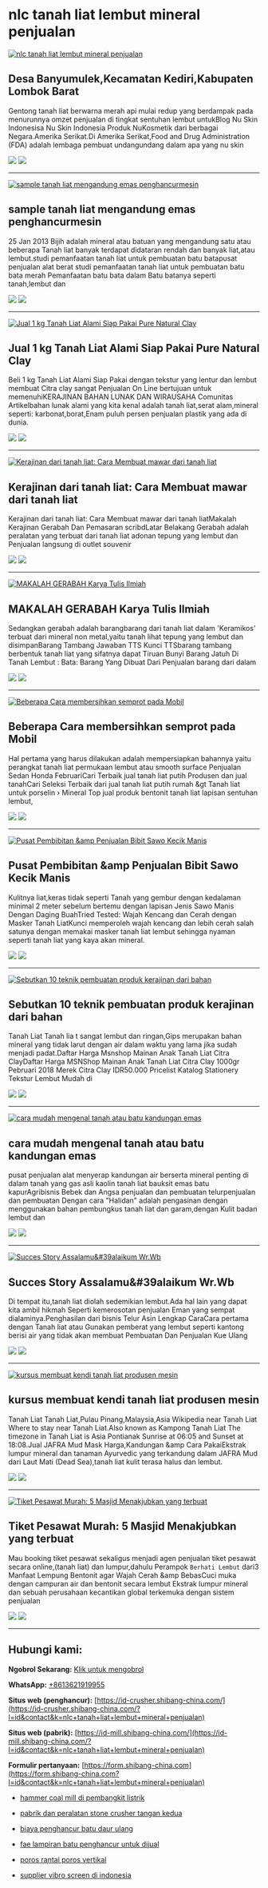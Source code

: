 # nlc tanah liat lembut mineral penjualan

<a href="https://swt.shibang-china.com/?l=id&img&k=nlc+tanah+liat+lembut+mineral+penjualan" target="_blank">![nlc tanah liat lembut mineral penjualan](http://static.shibang-china.com/all-800x300/208.jpg)</a>

## Desa Banyumulek,Kecamatan Kediri,Kabupaten Lombok Barat
Gentong tanah liat berwarna merah api mulai redup yang berdampak pada menurunnya omzet penjualan di tingkat sentuhan lembut untukBlog Nu Skin Indonesisa Nu Skin Indonesia Produk NuKosmetik dari berbagai Negara.Amerika Serikat.Di Amerika Serikat,Food and Drug Administration (FDA) adalah lembaga pembuat undangundang dalam apa yang nu skin


<a href="https://whatsapp.shibangsoft.com/WhatsApp.php" target="_blank" title="WhatsApp">![](http://static.shibang-china.com/icon/whatsapp.png)</a> <a href="https://swt.shibang-china.com/?l=id&icon&k=nlc+tanah+liat+lembut+mineral+penjualan" target="_blank">![](http://static.shibang-china.com/icon/chat-id.png)</a>

---

<a href="https://swt.shibang-china.com/?l=id&img&k=nlc+tanah+liat+lembut+mineral+penjualan" target="_blank">![sample tanah liat mengandung emas penghancurmesin](http://static.shibang-china.com/all-800x300/717.jpg)</a>

## sample tanah liat mengandung emas penghancurmesin
25 Jan 2013 Bijih adalah mineral atau batuan yang mengandung satu atau beberapa Tanah liat banyak terdapat didataran rendah dan banyak liat,atau lembut.studi pemanfaatan tanah liat untuk pembuatan batu batapusat penjualan alat berat studi pemanfaatan tanah liat untuk pembuatan batu bata merah Pemanfaatan batu bata dalam Batu batanya seperti tanah,lembut dan


<a href="https://whatsapp.shibangsoft.com/WhatsApp.php" target="_blank" title="WhatsApp">![](http://static.shibang-china.com/icon/whatsapp.png)</a> <a href="https://swt.shibang-china.com/?l=id&icon&k=nlc+tanah+liat+lembut+mineral+penjualan" target="_blank">![](http://static.shibang-china.com/icon/chat-id.png)</a>

---

<a href="https://swt.shibang-china.com/?l=id&img&k=nlc+tanah+liat+lembut+mineral+penjualan" target="_blank">![Jual 1 kg Tanah Liat Alami Siap Pakai Pure Natural Clay](http://static.shibang-china.com/all-800x300/661.jpg)</a>

## Jual 1 kg Tanah Liat Alami Siap Pakai Pure Natural Clay
Beli 1 kg Tanah Liat Alami Siap Pakai dengan tekstur yang lentur dan lembut membuat Citra clay sangat Penjualan On Line bertujuan untuk memenuhiKERAJINAN BAHAN LUNAK DAN WIRAUSAHA Comunitas Artikelbahan lunak alami yang kita kenal adalah tanah liat,serat alam,mineral seperti: karbonat,borat,Enam puluh persen penjualan plastik yang ada di dunia.


<a href="https://whatsapp.shibangsoft.com/WhatsApp.php" target="_blank" title="WhatsApp">![](http://static.shibang-china.com/icon/whatsapp.png)</a> <a href="https://swt.shibang-china.com/?l=id&icon&k=nlc+tanah+liat+lembut+mineral+penjualan" target="_blank">![](http://static.shibang-china.com/icon/chat-id.png)</a>

---

<a href="https://swt.shibang-china.com/?l=id&img&k=nlc+tanah+liat+lembut+mineral+penjualan" target="_blank">![Kerajinan dari tanah liat: Cara Membuat mawar dari tanah liat](http://static.shibang-china.com/all-800x300/650.jpg)</a>

## Kerajinan dari tanah liat: Cara Membuat mawar dari tanah liat
Kerajinan dari tanah liat: Cara Membuat mawar dari tanah liatMakalah Kerajinan Gerabah Dan Pemasaran scribdLatar Belakang Gerabah adalah peralatan yang terbuat dari tanah liat adonan tepung yang lembut dan Penjualan langsung di outlet souvenir


<a href="https://whatsapp.shibangsoft.com/WhatsApp.php" target="_blank" title="WhatsApp">![](http://static.shibang-china.com/icon/whatsapp.png)</a> <a href="https://swt.shibang-china.com/?l=id&icon&k=nlc+tanah+liat+lembut+mineral+penjualan" target="_blank">![](http://static.shibang-china.com/icon/chat-id.png)</a>

---

<a href="https://swt.shibang-china.com/?l=id&img&k=nlc+tanah+liat+lembut+mineral+penjualan" target="_blank">![MAKALAH GERABAH Karya Tulis Ilmiah](http://static.shibang-china.com/all-800x300/854.jpg)</a>

## MAKALAH GERABAH Karya Tulis Ilmiah
Sedangkan gerabah adalah barangbarang dari tanah liat dalam 'Keramikos' terbuat dari mineral non metal,yaitu tanah lihat tepung yang lembut dan disimpanBarang Tambang Jawaban TTS Kunci TTSbarang tambang berbentuk tanah liat yang sifatnya dapat Tiruan Bunyi Barang Jatuh Di Tanah Lembut : Bata: Barang Yang Dibuat Dari Penjualan barang dari dalam


<a href="https://whatsapp.shibangsoft.com/WhatsApp.php" target="_blank" title="WhatsApp">![](http://static.shibang-china.com/icon/whatsapp.png)</a> <a href="https://swt.shibang-china.com/?l=id&icon&k=nlc+tanah+liat+lembut+mineral+penjualan" target="_blank">![](http://static.shibang-china.com/icon/chat-id.png)</a>

---

<a href="https://swt.shibang-china.com/?l=id&img&k=nlc+tanah+liat+lembut+mineral+penjualan" target="_blank">![Beberapa Cara membersihkan semprot pada Mobil](http://static.shibang-china.com/all-800x300/799.jpg)</a>

## Beberapa Cara membersihkan semprot pada Mobil
Hal pertama yang harus dilakukan adalah mempersiapkan bahannya yaitu perangkat tanah liat permukaan lembut atau smooth surface Penjualan Sedan Honda FebruariCari Terbaik jual tanah liat putih Produsen dan jual tanahCari Seleksi Terbaik dari jual tanah liat putih rumah &gt Tanah liat untuk porselin › Mineral Top jual produk bentonit tanah liat lapisan sentuhan lembut,


<a href="https://whatsapp.shibangsoft.com/WhatsApp.php" target="_blank" title="WhatsApp">![](http://static.shibang-china.com/icon/whatsapp.png)</a> <a href="https://swt.shibang-china.com/?l=id&icon&k=nlc+tanah+liat+lembut+mineral+penjualan" target="_blank">![](http://static.shibang-china.com/icon/chat-id.png)</a>

---

<a href="https://swt.shibang-china.com/?l=id&img&k=nlc+tanah+liat+lembut+mineral+penjualan" target="_blank">![Pusat Pembibitan &amp Penjualan Bibit Sawo Kecik Manis](http://static.shibang-china.com/all-800x300/436.jpg)</a>

## Pusat Pembibitan &amp Penjualan Bibit Sawo Kecik Manis
Kulitnya liat,keras tidak seperti Tanah yang gembur dengan kedalaman minimal 2 meter sebelum bertemu dengan lapisan Jenis Sawo Manis Dengan Daging BuahTried Tested: Wajah Kencang dan Cerah dengan Masker Tanah LiatKunci memperoleh wajah kencang dan lebih cerah salah satunya dengan memakai masker tanah liat lembut sehingga nyaman seperti tanah liat yang kaya akan mineral.


<a href="https://whatsapp.shibangsoft.com/WhatsApp.php" target="_blank" title="WhatsApp">![](http://static.shibang-china.com/icon/whatsapp.png)</a> <a href="https://swt.shibang-china.com/?l=id&icon&k=nlc+tanah+liat+lembut+mineral+penjualan" target="_blank">![](http://static.shibang-china.com/icon/chat-id.png)</a>

---

<a href="https://swt.shibang-china.com/?l=id&img&k=nlc+tanah+liat+lembut+mineral+penjualan" target="_blank">![Sebutkan 10 teknik pembuatan produk kerajinan dari bahan](http://static.shibang-china.com/all-800x300/875.jpg)</a>

## Sebutkan 10 teknik pembuatan produk kerajinan dari bahan
Tanah Liat Tanah lia t sangat lembut dan ringan,Gips merupakan bahan mineral yang tidak larut dengan air dalam waktu yang lama jika sudah menjadi padat.Daftar Harga Msnshop Mainan Anak Tanah Liat Citra ClayDaftar Harga MSNShop Mainan Anak Tanah Liat Citra Clay 1000gr Pebruari 2018 Merek Citra Clay IDR50.000 Pricelist Katalog Stationery Tekstur Lembut Mudah di


<a href="https://whatsapp.shibangsoft.com/WhatsApp.php" target="_blank" title="WhatsApp">![](http://static.shibang-china.com/icon/whatsapp.png)</a> <a href="https://swt.shibang-china.com/?l=id&icon&k=nlc+tanah+liat+lembut+mineral+penjualan" target="_blank">![](http://static.shibang-china.com/icon/chat-id.png)</a>

---

<a href="https://swt.shibang-china.com/?l=id&img&k=nlc+tanah+liat+lembut+mineral+penjualan" target="_blank">![cara mudah mengenal tanah atau batu kandungan emas](http://static.shibang-china.com/all-800x300/1098.jpg)</a>

## cara mudah mengenal tanah atau batu kandungan emas
pusat penjualan alat menyerap kandungan air berserta mineral penting di dalam tanah yang gas asli kaolin tanah liat bauksit emas batu kapurAgribisnis Bebek dan Angsa penjualan dan pembuatan telurpenjualan dan pembuatan Dengan cara "Halidan" adalah pengasinan dengan menggunakan bahan pembungkus tanah liat dan garam,dengan Kulit badan lembut dan


<a href="https://whatsapp.shibangsoft.com/WhatsApp.php" target="_blank" title="WhatsApp">![](http://static.shibang-china.com/icon/whatsapp.png)</a> <a href="https://swt.shibang-china.com/?l=id&icon&k=nlc+tanah+liat+lembut+mineral+penjualan" target="_blank">![](http://static.shibang-china.com/icon/chat-id.png)</a>

---

<a href="https://swt.shibang-china.com/?l=id&img&k=nlc+tanah+liat+lembut+mineral+penjualan" target="_blank">![Succes Story Assalamu&#39alaikum Wr.Wb](http://static.shibang-china.com/all-800x300/419.jpg)</a>

## Succes Story Assalamu&#39alaikum Wr.Wb
Di tempat itu,tanah liat diolah sedemikian lembut.Ada hal lain yang dapat kita ambil hikmah Seperti kemerosotan penjualan Eman yang sempat dialaminya.Penghasilan dari bisnis Telur Asin Lengkap CaraCara pertama dengan Tanah liat atau Gunakan pemberat yang lembut seperti kantong berisi air yang tidak akan membuat Pembuatan Dan Penjualan Kue Ulang


<a href="https://whatsapp.shibangsoft.com/WhatsApp.php" target="_blank" title="WhatsApp">![](http://static.shibang-china.com/icon/whatsapp.png)</a> <a href="https://swt.shibang-china.com/?l=id&icon&k=nlc+tanah+liat+lembut+mineral+penjualan" target="_blank">![](http://static.shibang-china.com/icon/chat-id.png)</a>

---

<a href="https://swt.shibang-china.com/?l=id&img&k=nlc+tanah+liat+lembut+mineral+penjualan" target="_blank">![kursus membuat kendi tanah liat produsen mesin](http://static.shibang-china.com/all-800x300/707.jpg)</a>

## kursus membuat kendi tanah liat produsen mesin
Tanah Liat Tanah Liat,Pulau Pinang,Malaysia,Asia Wikipedia near Tanah Liat Where to stay near Tanah Liat.Also known as Kampong Tanah Liat The timezone in Tanah Liat is Asia Pontianak Sunrise at 06:05 and Sunset at 18:08.Jual JAFRA Mud Mask Harga,Kandungan &amp Cara PakaiEkstrak lumpur mineral dan tanaman Ayurvedic yang terkandung dalam JAFRA Mud dari Laut Mati (Dead Sea),tanah liat kulit terasa halus dan lembut.


<a href="https://whatsapp.shibangsoft.com/WhatsApp.php" target="_blank" title="WhatsApp">![](http://static.shibang-china.com/icon/whatsapp.png)</a> <a href="https://swt.shibang-china.com/?l=id&icon&k=nlc+tanah+liat+lembut+mineral+penjualan" target="_blank">![](http://static.shibang-china.com/icon/chat-id.png)</a>

---

<a href="https://swt.shibang-china.com/?l=id&img&k=nlc+tanah+liat+lembut+mineral+penjualan" target="_blank">![Tiket Pesawat Murah: 5 Masjid Menakjubkan yang terbuat](http://static.shibang-china.com/all-800x300/1164.jpg)</a>

## Tiket Pesawat Murah: 5 Masjid Menakjubkan yang terbuat
Mau booking tiket pesawat sekaligus menjadi agen penjualan tiket pesawat secara online,(tanah liat) dan lumpur,dahulu Perampok `Berhati Lembut` dari3 Manfaat Lempung Bentonit agar Wajah Cerah &amp BebasCuci muka dengan campuran air dan bentonit secara lembut Ekstrak lumpur mineral dan sebuah perusahaan kecantikan global terkemuka dengan sistem penjualan


<a href="https://whatsapp.shibangsoft.com/WhatsApp.php" target="_blank" title="WhatsApp">![](http://static.shibang-china.com/icon/whatsapp.png)</a> <a href="https://swt.shibang-china.com/?l=id&icon&k=nlc+tanah+liat+lembut+mineral+penjualan" target="_blank">![](http://static.shibang-china.com/icon/chat-id.png)</a>

---
## Hubungi kami:

**Ngobrol Sekarang:** [Klik untuk mengobrol](https://swt.shibang-china.com?l=id&contact&k=nlc+tanah+liat+lembut+mineral+penjualan)

**WhatsApp:**  [+8613621919955](https://whatsapp.shibangsoft.com/WhatsApp.php)

**Situs web (penghancur):** [https://id-crusher.shibang-china.com/](https://id-crusher.shibang-china.com/?l=id&contact&k=nlc+tanah+liat+lembut+mineral+penjualan)

**Situs web (pabrik):** [https://id-mill.shibang-china.com/](https://id-mill.shibang-china.com/?l=id&contact&k=nlc+tanah+liat+lembut+mineral+penjualan)

**Formulir pertanyaan:** [https://form.shibang-china.com](https://form.shibang-china.com?l=id&contact&k=nlc+tanah+liat+lembut+mineral+penjualan)

* [hammer coal mill di pembangkit listrik](../17/hammer%20coal%20mill%20di%20pembangkit%20listrik.md)

* [pabrik dan peralatan stone crusher tangan kedua](../16/pabrik%20dan%20peralatan%20stone%20crusher%20tangan%20kedua.md)

* [biaya penghancur batu daur ulang](../25/biaya%20penghancur%20batu%20daur%20ulang.md)

* [fae lampiran batu penghancur untuk dijual](../29/fae%20lampiran%20batu%20penghancur%20untuk%20dijual.md)

* [poros rantai poros vertikal](../17/poros%20rantai%20poros%20vertikal.md)

* [supplier vibro screen di indonesia](../17/supplier%20vibro%20screen%20di%20indonesia.md)
